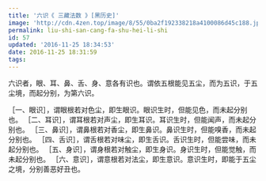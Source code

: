```yaml
---
title: '六识《 三藏法数 》[黑历史]'
image: 'http://cdn.4zen.top/image/8/55/0ba2f192338218a4100086d45c188.jpg'
permalink: liu-shi-san-cang-fa-shu-hei-li-shi
id: 57
updated: '2016-11-25 18:34:53'
date: 2016-11-25 18:31:59
tags:
---
```


六识者，眼、耳、鼻、舌、身、意各有识也。谓依五根能见五尘，而为五识，于五尘境，而起分别，为第六识。

［一、眼识］，谓眼根若对色尘，即生眼识。眼识生时，但能见色，而未起分别也。 ［二、耳识］，谓耳根若对声尘，即生耳识。耳识生时，但能闻声，而未起分别也。 ［三、鼻识］，谓鼻根若对香尘，即生鼻识。鼻识生时，但能嗅香，而未起分别也。 ［四、舌识］，谓舌根若对味尘，即生舌识。舌识生时，但能尝味，而未起分别也。 ［五、身识］，谓身根若对触尘，即生身识。身识生时，但能觉触，而未起分别也。 ［六、意识］，谓意根若对法尘，即生意识。意识生时，即能于五尘之境，分别善恶好丑也。
